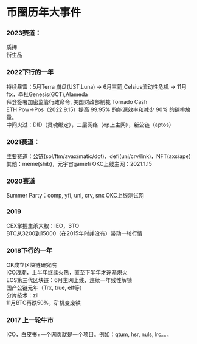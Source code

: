 # 币圈历年大事件
### 2023赛道：
质押  
衍生品  

### 2022下行的一年
持续暴雷：5月Terra 崩盘(UST,Luna) -> 6月三箭,Celsius流动性危机 -> 11月ftx，牵扯Genesis(GCT),Alameda  
拜登签署加密监管行政命令, 美国财政部制裁 Tornado Cash  
ETH Pow->Pos（2022.9.15）提高 99.95% 的能源效率和减少 90% 的碳排放量。  
中间火过：DID（灵魂绑定），二层网络（op上主网），新公链（aptos）

### 2021赛道：
主要赛道：公链(sol/ftm/avax/matic/dot)，defi(uni/crv/link)，NFT(axs/ape)  
其他：meme(shib)，元宇宙gamefi
OKC上线主网：2021.1.15

### 2020赛道
Summer Party：comp, yfi, uni, crv, snx
OKC上线测试网

### 2019
CEX掌握生杀大权：IEO，STO  
BTC从3200到15000（在2015年时并没有）带动一轮行情


### 2018下行的一年
OK成立区块链研究院  
ICO浪潮，上半年继续火热，直至下半年才逐渐熄火  
EOS第三代区块链：6月主网上线，连续一年线性解锁  
国产公链元年（Trx, true, elf等）  
分片技术：zil  
11月BTC再跌50%，矿机变废铁  

### 2017 上一轮牛市
ICO，白皮书+一个网页就是一个项目。例如：qtum, hsr, nuls, lrc。。。

